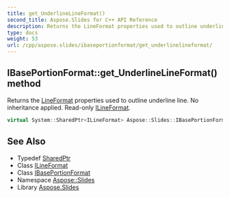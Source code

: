 ```yaml
---
title: get_UnderlineLineFormat()
second_title: Aspose.Slides for C++ API Reference
description: Returns the LineFormat properties used to outline underline line. No inheritance applied. Read-only ILineFormat.
type: docs
weight: 53
url: /cpp/aspose.slides/ibaseportionformat/get_underlinelineformat/
---
```

## IBasePortionFormat::get_UnderlineLineFormat() method


Returns the [LineFormat](../../lineformat/) properties used to outline underline line. No inheritance applied. Read-only [ILineFormat](../../ilineformat/).

```cpp
virtual System::SharedPtr<ILineFormat> Aspose::Slides::IBasePortionFormat::get_UnderlineLineFormat()=0
```

## See Also

* Typedef [SharedPtr](../../system/sharedptr/)
* Class [ILineFormat](../ilineformat/)
* Class [IBasePortionFormat](./)
* Namespace [Aspose::Slides](../)
* Library [Aspose.Slides](../../)